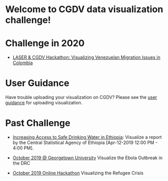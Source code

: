 # Welcome to CGDV data visualization challenge!

# Challenge in 2020
* [LASER & CGDV Hackathon: Visualizing Venezuelan Migration Issues in Colombia](https://cgdv.github.io/challenges/Hackathon-2020/#home)

# User Guidance

Have trouble uploading your visualization on CGDV? Please see the [user guidance](https://cgdv.github.io/userGuidance/) for uploading visualization. 

# Past Challenge

* [Increasing Access to Safe Drinking Water in Ethiopia](https://cgdv.github.io/challenges/Drinking-Water-Quality-in-Ethiopia/): Visualize a report by the Central Statistical Agency of Ethiopia
[Apr-12-2019 12:00 PM - 4:00 PM].

* [October 2019 @ Georgetown University](https://cgdv.github.io/challenges/Hack-a-thon-Georgetown/index.html) Visualize the Ebola Outbreak in the DRC

* [October 2019 Online Hackathon](https://cgdv.github.io/challenges/Hack-a-thon-Refugee/index.html) Visualizing the Refugee Crisis
